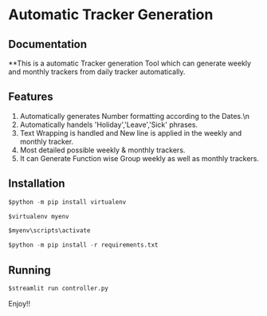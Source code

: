 # Automatic Tracker Generation




## Documentation

**This is a automatic Tracker generation Tool which can generate weekly and monthly trackers from daily tracker automatically.

## Features

1. Automatically generates Number formatting according to the Dates.\n
2. Automatically handels 'Holiday','Leave','Sick' phrases.
3. Text Wrapping is handled and New line is applied in the weekly and monthly tracker.
4. Most detailed possible weekly & monthly trackers.
5. It can Generate Function wise Group weekly as well as monthly trackers.


## Installation

```python
$python -m pip install virtualenv

$virtualenv myenv

$myenv\scripts\activate

$python -m pip install -r requirements.txt
```
## Running


```python
$streamlit run controller.py
```
Enjoy!!

